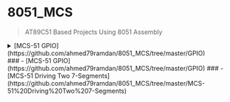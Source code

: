 # 8051_MCS
> AT89C51 Based Projects Using 8051 Assembly

<details>
           <summary>[MCS-51 GPIO](https://github.com/ahmed79ramdan/8051_MCS/tree/master/GPIO)</summary>
           <p>Content 1 Content 1 Content 1 Content 1 Content 1</p>
         </details>
### - [MCS-51 GPIO](https://github.com/ahmed79ramdan/8051_MCS/tree/master/GPIO)
### - [MCS-51 Driving Two 7-Segments](https://github.com/ahmed79ramdan/8051_MCS/tree/master/MCS-51%20Driving%20Two%207-Segments)
